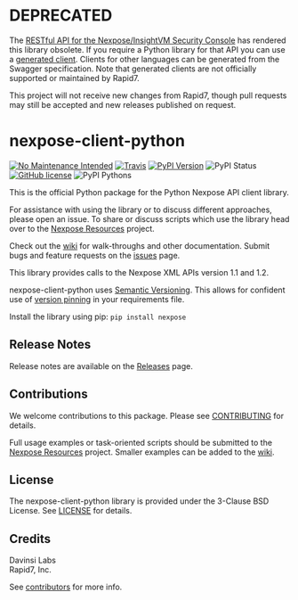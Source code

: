 # DEPRECATED
The [RESTful API for the Nexpose/InsightVM Security Console](https://help.rapid7.com/insightvm/en-us/api/index.html) has rendered this library obsolete. If you require a Python library for that API you can use a [generated client](https://github.com/rapid7/vm-console-client-python). Clients for other languages can be generated from the Swagger specification. Note that generated clients are not officially supported or maintained by Rapid7.

This project will not receive new changes from Rapid7, though pull requests may still be accepted and new releases published on request.

# nexpose-client-python
[![No Maintenance Intended](http://unmaintained.tech/badge.svg)](http://unmaintained.tech/) [![Travis](https://img.shields.io/travis/rapid7/nexpose-client-python.svg)](https://travis-ci.org/rapid7/nexpose-client-python) [![PyPI Version](https://img.shields.io/pypi/v/nexpose.svg)](https://pypi.python.org/pypi/nexpose) ![PyPI Status](https://img.shields.io/pypi/status/nexpose.svg) [![GitHub license](https://img.shields.io/badge/license-BSD-blue.svg)](https://raw.githubusercontent.com/rapid7/nexpose-client-python/master/LICENSE) ![PyPI Pythons](https://img.shields.io/pypi/pyversions/nexpose.svg)

This is the official Python package for the Python Nexpose API client library.

For assistance with using the library or to discuss different approaches, please open an issue. To share or discuss scripts which use the library head over to the [Nexpose Resources](https://github.com/rapid7/nexpose-resources) project.

Check out the [wiki](https://github.com/rapid7/nexpose-client-python/wiki) for walk-throughs and other documentation. Submit bugs and feature requests on the [issues](https://github.com/rapid7/nexpose-client-python/issues) page.

This library provides calls to the Nexpose XML APIs version 1.1 and 1.2.

nexpose-client-python uses [Semantic Versioning](http://semver.org/). This allows for confident use of [version pinning](https://www.python.org/dev/peps/pep-0440/#version-specifiers) in your requirements file.

Install the library using pip: `pip install nexpose`

## Release Notes

Release notes are available on the [Releases](https://github.com/rapid7/nexpose-client-python/releases) page.

## Contributions

We welcome contributions to this package. Please see [CONTRIBUTING](.github/CONTRIBUTING.md) for details.

Full usage examples or task-oriented scripts should be submitted to the [Nexpose Resources](https://github.com/rapid7/nexpose-resources) project. Smaller examples can be added to the [wiki](https://github.com/rapid7/nexpose-client-python/wiki).

## License

The nexpose-client-python library is provided under the 3-Clause BSD License. See [LICENSE](./LICENSE) for details.

## Credits
Davinsi Labs  
Rapid7, Inc.  

See [contributors](./contributors.md) for more info.
